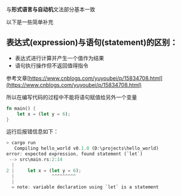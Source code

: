 与**形式语言与自动机**文法部分基本一致

以下是一些简单补充

## 表达式(expression)与语句(statement)的区别：

- 表达式进行计算并产生一个值作为结果
- 语句执行操作但不返回值得指令

参考文章[https://www.cnblogs.com/yuyoubei/p/15834708.html](https://www.cnblogs.com/yuyoubei/p/15834708.html)

所以在编写代码的过程中不能将语句赋值给另外一个变量

```rust
fn main() {
    let x = (let y = 6);
}
```

运行后报错信息如下：

```rust
> cargo run
   Compiling hello_world v0.1.0 (D:\projects\hello_world)
error: expected expression, found statement (`let`)
 --> src\main.rs:2:14
  |
2 |     let x = (let y = 6);
  |              ^^^^^^^^^
  |
  = note: variable declaration using `let` is a statement
```